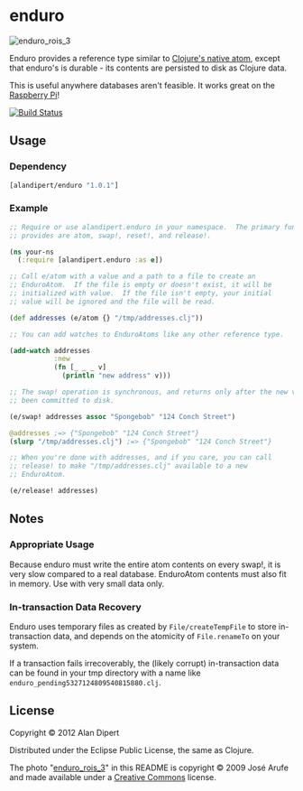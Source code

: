 # enduro

![enduro_rois_3](https://dl.dropbox.com/u/12379861/enduro.jpg)

Enduro provides a reference type similar to [Clojure's native
atom](http://clojure.org/atoms), except that enduro's is durable - its
contents are persisted to disk as Clojure data.

This is useful anywhere databases aren't feasible.  It works great on the
[Raspberry Pi](http://www.raspberrypi.org/)!

[![Build Status](https://secure.travis-ci.org/alandipert/enduro.png?branch=master)](http://travis-ci.org/alandipert/enduro)

## Usage

### Dependency

```clojure
[alandipert/enduro "1.0.1"]
```

### Example

```clojure
;; Require or use alandipert.enduro in your namespace.  The primary functions it
;; provides are atom, swap!, reset!, and release!.

(ns your-ns
  (:require [alandipert.enduro :as e])

;; Call e/atom with a value and a path to a file to create an
;; EnduroAtom.  If the file is empty or doesn't exist, it will be
;; initialized with value.  If the file isn't empty, your initial
;; value will be ignored and the file will be read.

(def addresses (e/atom {} "/tmp/addresses.clj"))

;; You can add watches to EnduroAtoms like any other reference type.

(add-watch addresses
           :new
           (fn [_ _ _ v]
             (println "new address" v)))

;; The swap! operation is synchronous, and returns only after the new value has
;; been committed to disk.

(e/swap! addresses assoc "Spongebob" "124 Conch Street")

@addresses ;=> {"Spongebob" "124 Conch Street"}
(slurp "/tmp/addresses.clj") ;=> {"Spongebob" "124 Conch Street"}

;; When you're done with addresses, and if you care, you can call
;; release! to make "/tmp/addresses.clj" available to a new
;; EnduroAtom.

(e/release! addresses)

```

## Notes

### Appropriate Usage

Because enduro must write the entire atom contents on every swap!, it
is very slow compared to a real database.  EnduroAtom contents must
also fit in memory.  Use with very small data only.

### In-transaction Data Recovery

Enduro uses temporary files as created by `File/createTempFile` to
store in-transaction data, and depends on the atomicity of
`File.renameTo` on your system.

If a transaction fails irrecoverably, the (likely corrupt)
in-transaction data can be found in your tmp directory with a name
like `enduro_pending5327124809540815880.clj`.

## License

Copyright © 2012 Alan Dipert

Distributed under the Eclipse Public License, the same as Clojure.

The photo
"[enduro_rois_3](http://www.flickr.com/photos/arufe/3338411518/)" in
this README is copyright © 2009 José Arufe and made available under a
[Creative
Commons](http://creativecommons.org/licenses/by-nc-sa/2.0/deed.en)
license.